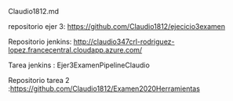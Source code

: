 Claudio1812.md

repositorio ejer 3:  https://github.com/Claudio1812/ejecicio3examen

Repositorio jenkins:  http://claudio347crl-rodriguez-lopez.francecentral.cloudapp.azure.com/

Tarea jenkins :  Ejer3ExamenPipelineClaudio

Repositorio tarea 2 :https://github.com/Claudio1812/Examen2020Herramientas
